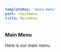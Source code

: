 ```yaml
---
templateKey: 'main-menu'
path: /mainmenu
title: MainMenu
---
```

### Main Menu
Here is our main menu.

